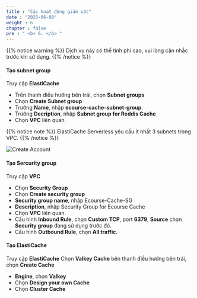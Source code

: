 ```yaml
---
title : "Các hoạt động giám sát"
date : "2025-06-08"
weight : 6
chapter : false
pre : " <b> 6. </b> "
---
```


{{% notice warning %}}
Dịch vụ này có thể tính phí cao, vui lòng cân nhắc trước khi sử dụng. 
{{% /notice %}}

#### Tạo subnet group
 Truy cập **ElastiCache**
 - Trên thanh điều hướng bên trái, chọn **Subnet groups**
 - Chọn **Create Subnet group**
 - Trường **Name**, nhập **ecourse-cache-subnet-group**.
 - Trường **Decription**, nhập **Subnet group for Reddis Cache**
 - Chọn **VPC** liên quan.

{{% notice note %}}
ElastiCache Serverless yêu cầu ít nhất 3 subnets trong VPC.
{{% /notice %}}

![Create Account](/NestJS-AWS-workshop/images/4/EC.PNG)

#### Tạo Sercurity group
Truy cập **VPC**
- Chọn **Security Group**
- Chọn **Create security group**
- **Security group name**, nhập Ecourse-Cache-SG
- **Description**, nhập Security Group for Ecourse Cache
- Chọn **VPC** liên quan.
- Cấu hình **Inbound Rule**, chọn **Custom TCP**, port **6379**, **Source** chọn **Security group** đang sử dụng trước đó.
- Cấu hình **Outbound Rule**, chọn **All traffic**.

#### Tạo ElastiCache
Truy cập **ElastiCache**
Chọn **Valkey Cache** bên thanh điều hướng bên trái, chọn **Create Cache**
- **Engine**, chọn **Valkey**
- Chọn **Design your own Cache**
- Chọn **Cluster Cache**